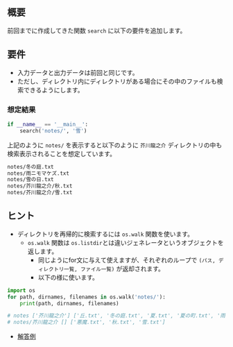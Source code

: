 ## 概要
前回までに作成してきた関数 `search` に以下の要件を追加します。

## 要件
* 入力データと出力データは前回と同じです。
* ただし、ディレクトリ内にディレクトリがある場合にその中のファイルも検索できるようにします。


### 想定結果

```python
if __name__ == '__main__':
    search('notes/', '雪')
```

上記のように `notes/` を表示すると以下のように `芥川龍之介` ディレクトリの中も検索表示されることを想定しています。

```bash
notes/冬の庭.txt
notes/雨ニモマケズ.txt
notes/雪の日.txt
notes/芥川龍之介/秋.txt
notes/芥川龍之介/雪.txt
```

## ヒント
* ディレクトリを再帰的に検索するには `os.walk` 関数を使います。
  * `os.walk` 関数は `os.listdir`とは違いジェネレータというオブジェクトを返します。
    * 同じようにfor文に与えて使えますが、それぞれのループで `(パス, ディレクトリ一覧, ファイル一覧)` が返却されます。
    * 以下の様に使います。

```python
import os
for path, dirnames, filenames in os.walk('notes/'):
    print(path, dirnames, filenames)

# notes ['芥川龍之介'] ['丘.txt', '冬の庭.txt', '夏.txt', '夏の町.txt', '雨ニモマケズ.txt', '雪の日.txt']
# notes/芥川龍之介 [] ['悪魔.txt', '秋.txt', '雪.txt']
```

* [解答例](/answer1/search4.py)